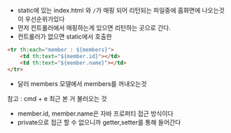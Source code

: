 - static에 있는 index.html 와 `/`가 매핑 되어 리턴되는 파일중에 홈화면에 나오는것이 우선순위가있다
- 먼저 컨트롤러에서 매핑하는게 있으면 리턴하는 곳으로 간다.
- 컨트롤러가 없으면 static에서 호출한

```html
<tr th:each="member : ${members}">
    <td th:text="${member.id}"></td>
    <td th:text="${member.name}"></td>
</tr>
```
- 달러 members 모델에서 members를 꺼내오는것

참고 : cmd + e 최근 본 거 불러오는 것

- member.id, member.name은 자바 프로퍼티 접근 방식이다
- private으로 접근 할 수 없으니까 getter,setter를 통해 들어간다
